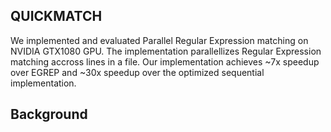 ## QUICKMATCH
We implemented and evaluated Parallel Regular Expression matching on NVIDIA GTX1080 GPU. The implementation parallellizes Regular Expression matching accross lines in a file. Our implementation achieves ~7x speedup over EGREP and ~30x speedup over the optimized sequential implementation.

## Background

